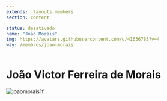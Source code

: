 ```yaml
---
extends: _layouts.members
section: content

status: desativado
name: "João Morais"
img: https://avatars.githubusercontent.com/u/41636783?v=4
way: /membros/joao-morais
---
```


# João Victor Ferreira de Morais

![joaomorais1f]()